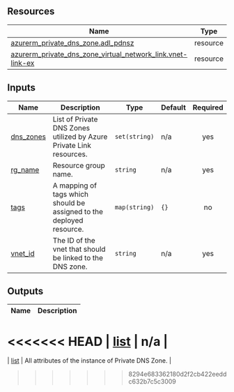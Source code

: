 <!-- BEGIN_TF_DOCS -->
## Resources

| Name | Type |
|------|------|
| [azurerm_private_dns_zone.adl_pdnsz](https://registry.terraform.io/providers/hashicorp/azurerm/latest/docs/resources/private_dns_zone) | resource |
| [azurerm_private_dns_zone_virtual_network_link.vnet-link-ex](https://registry.terraform.io/providers/hashicorp/azurerm/latest/docs/resources/private_dns_zone_virtual_network_link) | resource |

## Inputs

| Name | Description | Type | Default | Required |
|------|-------------|------|---------|:--------:|
| <a name="input_dns_zones"></a> [dns\_zones](#input\_dns\_zones) | List of Private DNS Zones utilized by Azure Private Link resources. | `set(string)` | n/a | yes |
| <a name="input_rg_name"></a> [rg\_name](#input\_rg\_name) | Resource group name. | `string` | n/a | yes |
| <a name="input_tags"></a> [tags](#input\_tags) | A mapping of tags which should be assigned to the deployed resource. | `map(string)` | `{}` | no |
| <a name="input_vnet_id"></a> [vnet\_id](#input\_vnet\_id) | The ID of the vnet that should be linked to the DNS zone. | `string` | n/a | yes |

## Outputs

| Name | Description |
|------|-------------|
<<<<<<< HEAD
| <a name="output_list"></a> [list](#output\_list) | n/a |
=======
| <a name="output_list"></a> [list](#output\_list) | All attributes of the instance of Private DNS Zone. |
>>>>>>> 8294e683362180d2f2cb422eeddc632b7c5c3009
<!-- END_TF_DOCS -->